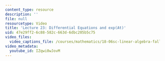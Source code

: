 ```yaml
---
content_type: resource
description: ''
file: null
resourcetype: Video
title: 'Lecture 23: Differential Equations and exp(At)'
uid: 47e29ff2-6c88-582c-663d-6dbc205b5c75
video_files:
  video_captions_file: /courses/mathematics/18-06sc-linear-algebra-fall-2011/least-squares-determinants-and-eigenvalues/differential-equations-and-exp-at/lecture-23-differential-equations-and-exp-at/IZqwi0wJovM.vtt
video_metadata:
  youtube_id: IZqwi0wJovM
---
```

